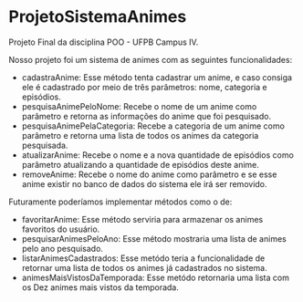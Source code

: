 # ProjetoSistemaAnimes
 Projeto Final da disciplina POO - UFPB Campus IV.
 
 Nosso projeto foi um sistema de animes com as seguintes funcionalidades:
- cadastraAnime: Esse método tenta cadastrar um anime, e caso consiga ele é cadastrado por meio de três parâmetros: nome, categoria e episódios. 
- pesquisaAnimePeloNome: Recebe o nome de um anime como parâmetro e retorna as informações do anime que foi pesquisado. 
- pesquisaAnimePelaCategoria: Recebe a categoria de um anime como parâmetro e retorna uma lista de todos os animes da categoria pesquisada. 
- atualizarAnime: Recebe o nome e a nova quantidade de episódios como parâmetro atualizando a quantidade de episódios deste anime. 
- removeAnime: Recebe o nome do anime como parâmetro e se esse anime existir no banco de dados do sistema ele irá ser removido.

 Futuramente poderíamos implementar métodos como o de:
- favoritarAnime: Esse método serviria para armazenar os animes favoritos do usuário.
- pesquisarAnimesPeloAno: Esse método mostraria uma lista de animes pelo ano pesquisado.
- listarAnimesCadastrados: Esse metódo teria a funcionalidade de retornar uma lista de todos os animes já cadastrados no sistema.
- animesMaisVistosDaTemporada: Esse metódo retornaria uma lista com os Dez animes mais vistos da temporada.
